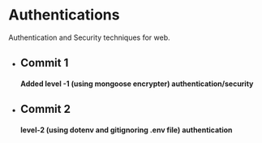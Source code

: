 # Authentications
Authentication and Security techniques for web.<br>
<ul>
<li>
  <h2>Commit 1</h2>
  <h4> Added level -1 (using mongoose encrypter) authentication/security</h4>
</li>
 <li>
<h2>Commit 2</h2> 
  <h4> level-2 (using dotenv and gitignoring .env file) authentication</h4>
  </li>
</ul>
